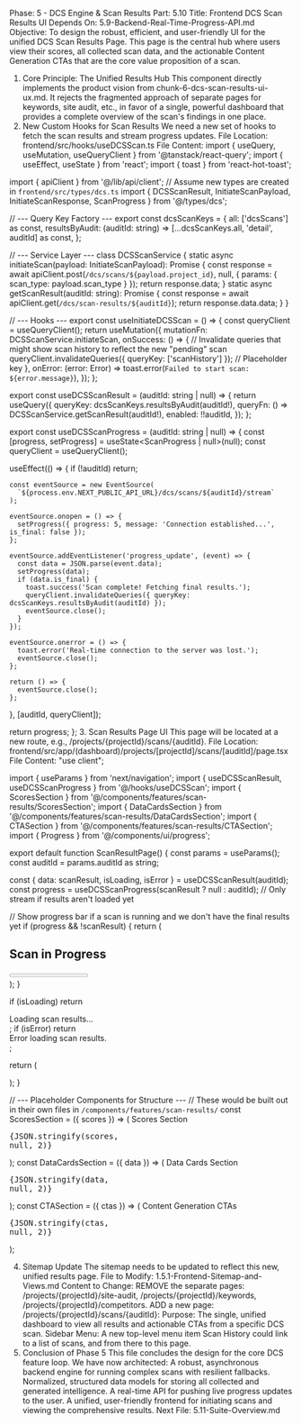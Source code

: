 Phase: 5 - DCS Engine & Scan Results
Part: 5.10
Title: Frontend DCS Scan Results UI
Depends On: 5.9-Backend-Real-Time-Progress-API.md
Objective: To design the robust, efficient, and user-friendly UI for the unified DCS Scan Results Page. This page is the central hub where users view their scores, all collected scan data, and the actionable Content Generation CTAs that are the core value proposition of a scan.
1. Core Principle: The Unified Results Hub
This component directly implements the product vision from chunk-6-dcs-scan-results-ui-ux.md. It rejects the fragmented approach of separate pages for keywords, site audit, etc., in favor of a single, powerful dashboard that provides a complete overview of the scan's findings in one place.
2. New Custom Hooks for Scan Results
We need a new set of hooks to fetch the scan results and stream progress updates.
File Location: frontend/src/hooks/useDCSScan.ts
File Content:
import { useQuery, useMutation, useQueryClient } from '@tanstack/react-query';
import { useEffect, useState } from 'react';
import { toast } from 'react-hot-toast';

import { apiClient } from '@/lib/api/client';
// Assume new types are created in `frontend/src/types/dcs.ts`
import { DCSScanResult, InitiateScanPayload, InitiateScanResponse, ScanProgress } from '@/types/dcs';

// --- Query Key Factory ---
export const dcsScanKeys = {
  all: ['dcsScans'] as const,
  resultsByAudit: (auditId: string) => [...dcsScanKeys.all, 'detail', auditId] as const,
};

// --- Service Layer ---
class DCSScanService {
  static async initiateScan(payload: InitiateScanPayload): Promise<InitiateScanResponse> {
    const response = await apiClient.post(`/dcs/scans/${payload.project_id}`, null, { params: { scan_type: payload.scan_type } });
    return response.data;
  }
  static async getScanResult(auditId: string): Promise<DCSScanResult> {
    const response = await apiClient.get(`/dcs/scan-results/${auditId}`);
    return response.data.data;
  }
}

// --- Hooks ---
export const useInitiateDCSScan = () => {
  const queryClient = useQueryClient();
  return useMutation({
    mutationFn: DCSScanService.initiateScan,
    onSuccess: () => {
      // Invalidate queries that might show scan history to reflect the new "pending" scan
      queryClient.invalidateQueries({ queryKey: ['scanHistory'] }); // Placeholder key
    },
    onError: (error: Error) => toast.error(`Failed to start scan: ${error.message}`),
  });
};

export const useDCSScanResult = (auditId: string | null) => {
  return useQuery({
    queryKey: dcsScanKeys.resultsByAudit(auditId!),
    queryFn: () => DCSScanService.getScanResult(auditId!),
    enabled: !!auditId,
  });
};

export const useDCSScanProgress = (auditId: string | null) => {
  const [progress, setProgress] = useState<ScanProgress | null>(null);
  const queryClient = useQueryClient();

  useEffect(() => {
    if (!auditId) return;

    const eventSource = new EventSource(
      `${process.env.NEXT_PUBLIC_API_URL}/dcs/scans/${auditId}/stream`
    );

    eventSource.onopen = () => {
      setProgress({ progress: 5, message: 'Connection established...', is_final: false });
    };

    eventSource.addEventListener('progress_update', (event) => {
      const data = JSON.parse(event.data);
      setProgress(data);
      if (data.is_final) {
        toast.success('Scan complete! Fetching final results.');
        queryClient.invalidateQueries({ queryKey: dcsScanKeys.resultsByAudit(auditId) });
        eventSource.close();
      }
    });

    eventSource.onerror = () => {
      toast.error('Real-time connection to the server was lost.');
      eventSource.close();
    };

    return () => {
      eventSource.close();
    };
  }, [auditId, queryClient]);

  return progress;
};
3. Scan Results Page UI
This page will be located at a new route, e.g., /projects/{projectId}/scans/{auditId}.
File Location: frontend/src/app/(dashboard)/projects/[projectId]/scans/[auditId]/page.tsx
File Content:
"use client";

import { useParams } from 'next/navigation';
import { useDCSScanResult, useDCSScanProgress } from '@/hooks/useDCSScan';
import { ScoresSection } from '@/components/features/scan-results/ScoresSection';
import { DataCardsSection } from '@/components/features/scan-results/DataCardsSection';
import { CTASection } from '@/components/features/scan-results/CTASection';
import { Progress } from '@/components/ui/progress';

export default function ScanResultPage() {
  const params = useParams();
  const auditId = params.auditId as string;

  const { data: scanResult, isLoading, isError } = useDCSScanResult(auditId);
  const progress = useDCSScanProgress(scanResult ? null : auditId); // Only stream if results aren't loaded yet

  // Show progress bar if a scan is running and we don't have the final results yet
  if (progress && !scanResult) {
    return (
      <div className="flex flex-col items-center justify-center h-full">
        <div className="w-full max-w-md space-y-4">
          <h2 className="text-2xl font-semibold text-center">Scan in Progress</h2>
          <Progress value={progress.progress} className="w-full" />
          <p className="text-center text-muted-foreground">{progress.message}</p>
        </div>
      </div>
    );
  }

  if (isLoading) return <div>Loading scan results...</div>;
  if (isError) return <div>Error loading scan results.</div>;

  return (
    <div className="max-w-7xl mx-auto space-y-8">
      <ScoresSection scores={scanResult.scores} />
      <DataCardsSection data={scanResult.data} />
      <CTASection ctas={scanResult.ctas} />
    </div>
  );
}

// --- Placeholder Components for Structure ---
// These would be built out in their own files in `/components/features/scan-results/`
const ScoresSection = ({ scores }) => (
  <Card><CardHeader><CardTitle>Scores Section</CardTitle></CardHeader><CardContent><pre>{JSON.stringify(scores, null, 2)}</pre></CardContent></Card>
);
const DataCardsSection = ({ data }) => (
  <Card><CardHeader><CardTitle>Data Cards Section</CardTitle></CardHeader><CardContent><pre>{JSON.stringify(data, null, 2)}</pre></CardContent></Card>
);
const CTASection = ({ ctas }) => (
  <Card><CardHeader><CardTitle>Content Generation CTAs</CardTitle></CardHeader><CardContent><pre>{JSON.stringify(ctas, null, 2)}</pre></CardContent></Card>
);

4. Sitemap Update
The sitemap needs to be updated to reflect this new, unified results page.
File to Modify: 1.5.1-Frontend-Sitemap-and-Views.md
Content to Change:
REMOVE the separate pages: /projects/{projectId}/site-audit, /projects/{projectId}/keywords, /projects/{projectId}/competitors.
ADD a new page:
/projects/{projectId}/scans/{auditId}:
Purpose: The single, unified dashboard to view all results and actionable CTAs from a specific DCS scan.
Sidebar Menu: A new top-level menu item Scan History could link to a list of scans, and from there to this page.
5. Conclusion of Phase 5
This file concludes the design for the core DCS feature loop. We have now architected:
A robust, asynchronous backend engine for running complex scans with resilient fallbacks.
Normalized, structured data models for storing all collected and generated intelligence.
A real-time API for pushing live progress updates to the user.
A unified, user-friendly frontend for initiating scans and viewing the comprehensive results.
Next File: 5.11-Suite-Overview.md